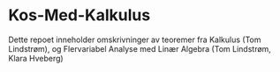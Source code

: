 # Kos-Med-Kalkulus
Dette repoet inneholder omskrivninger av teoremer fra Kalkulus (Tom Lindstrøm), og Flervariabel Analyse med Linær Algebra (Tom Lindstrøm, Klara Hveberg)
